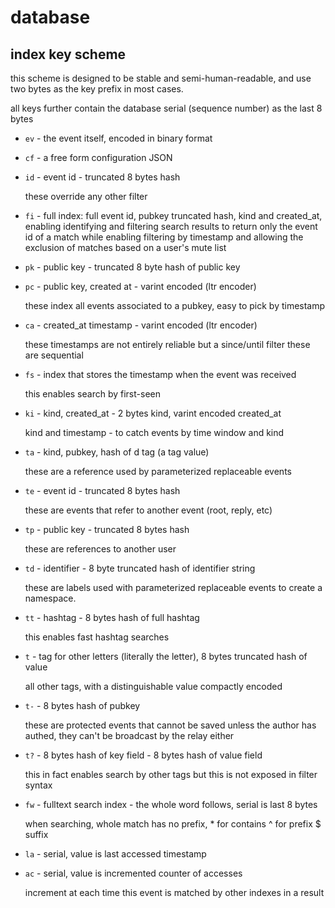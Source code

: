 # database

## index key scheme

this scheme is designed to be stable and semi-human-readable, and use two bytes as the key prefix in most cases.

all keys further contain the database serial (sequence number) as the last 8 bytes

- `ev` - the event itself, encoded in binary format


- `cf` - a free form configuration JSON


- `id` - event id - truncated 8 bytes hash
  
  these override any other filter


- `fi` - full index: full event id, pubkey truncated hash, kind and created_at, enabling identifying and filtering search results to return only the event id of a match while enabling filtering by timestamp and allowing the exclusion of matches based on a user's mute list


- `pk` - public key - truncated 8 byte hash of public key


- `pc` - public key, created at - varint encoded (ltr encoder)

  these index all events associated to a pubkey, easy to pick by timestamp


- `ca` - created_at timestamp - varint encoded (ltr encoder)

  these timestamps are not entirely reliable but a since/until filter these are sequential


- `fs` - index that stores the timestamp when the event was received

  this enables search by first-seen


- `ki` - kind, created_at - 2 bytes kind, varint encoded created_at

  kind and timestamp - to catch events by time window and kind


- `ta` - kind, pubkey, hash of d tag (a tag value)

  these are a reference used by parameterized replaceable events


- `te` - event id - truncated 8 bytes hash

  these are events that refer to another event (root, reply, etc)


- `tp` - public key - truncated 8 bytes hash

  these are references to another user


- `td` - identifier - 8 byte truncated hash of identifier string

  these are labels used with parameterized replaceable events to create a namespace.


- `tt` - hashtag - 8 bytes hash of full hashtag

  this enables fast hashtag searches


- `t` - tag for other letters (literally the letter), 8 bytes truncated hash of value

  all other tags, with a distinguishable value compactly encoded


- `t-` - 8 bytes hash of pubkey

  these are protected events that cannot be saved unless the author has authed, they can't be broadcast by the relay either


- `t?` - 8 bytes hash of key field - 8 bytes hash of value field

  this in fact enables search by other tags but this is not exposed in filter syntax


- `fw` - fulltext search index - the whole word follows, serial is last 8 bytes

  when searching, whole match has no prefix, * for contains ^ for prefix $ suffix


- `la` - serial, value is last accessed timestamp


- `ac` - serial, value is incremented counter of accesses

  increment at each time this event is matched by other indexes in a result
